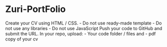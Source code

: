 # Zuri-PortFolio
Create your CV using HTML / CSS.  - Do not use ready-made template  - Do not use any libraries  - Do not use JavaScript  Push your code to GitHub and submit the URL.  In your repo, upload:  - Your code folder / files and  - pdf copy of your cv
